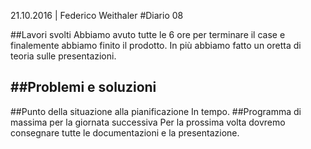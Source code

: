 21.10.2016 | Federico Weithaler 
#Diario 08

##Lavori svolti
Abbiamo avuto tutte le 6 ore per terminare il case e finalemente abbiamo finito il prodotto. In più abbiamo fatto un oretta di teoria sulle presentazioni.

##Problemi e soluzioni
-

##Punto della situazione alla pianificazione
In tempo.
##Programma di massima per la giornata successiva
Per la prossima volta dovremo consegnare tutte le documentazioni e la presentazione.
